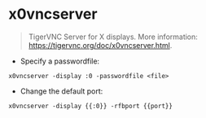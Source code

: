 # x0vncserver

> TigerVNC Server for X displays.
> More information: <https://tigervnc.org/doc/x0vncserver.html>.

- Specify a passwordfile:

`x0vncserver -display :0 -passwordfile <file>`

- Change the default port:

`x0vncserver -display {{:0}} -rfbport {{port}}`
